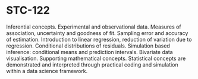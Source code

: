 # STC-122
Inferential concepts. Experimental and observational data. Measures of association, 
uncertainty and goodness of fit. Sampling error and accuracy of estimation. Introduction to linear regression, 
reduction of variation due to regression. Conditional distributions of residuals.  Simulation based inference: 
conditional means and prediction intervals. Bivariate data visualisation. Supporting mathematical concepts. Statistical concepts are 
demonstrated and interpreted through practical coding and simulation within a data science framework.
